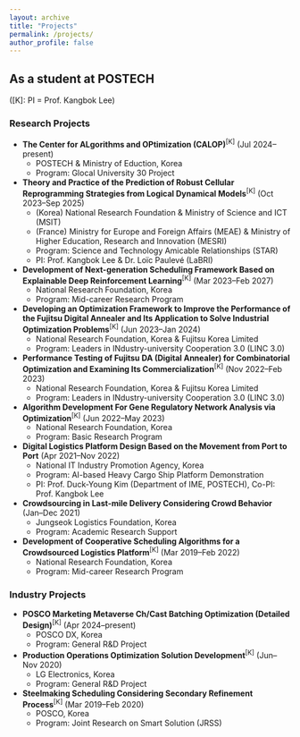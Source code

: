 ```yaml
---
layout: archive
title: "Projects"
permalink: /projects/
author_profile: false
---
```


## As a student at POSTECH

(\[K\]: PI = Prof. Kangbok Lee)

### Research Projects

* **The Center for ALgorithms and OPtimization (CALOP)**<sup>\[K\]</sup> (Jul 2024–present)
  * POSTECH & Ministry of Eduction, Korea
  * Program: Glocal University 30 Project
* **Theory and Practice of the Prediction of Robust Cellular Reprogramming Strategies from Logical Dynamical Models**<sup>\[K\]</sup> (Oct 2023–Sep 2025)
  * (Korea) National Research Foundation & Ministry of Science and ICT (MSIT)
  * (France) Ministry for Europe and Foreign Affairs (MEAE) & Ministry of Higher Education, Research and Innovation (MESRI)
  * Program: Science and Technology Amicable Relationships (STAR)
  * PI: Prof. Kangbok Lee & Dr. Loïc Paulevé (LaBRI)
* **Development of Next-generation Scheduling Framework Based on Explainable Deep Reinforcement Learning**<sup>\[K\]</sup> (Mar 2023–Feb 2027)
  * National Research Foundation, Korea
  * Program: Mid-career Research Program
* **Developing an Optimization Framework to Improve the Performance of the Fujitsu Digital Annealer and Its Application to Solve Industrial Optimization Problems**<sup>\[K\]</sup> (Jun 2023–Jan 2024)
  * National Research Foundation, Korea & Fujitsu Korea Limited
  * Program: Leaders in INdustry-university Cooperation 3.0 (LINC 3.0)
* **Performance Testing of Fujitsu DA (Digital Annealer) for Combinatorial Optimization and Examining Its Commercialization**<sup>\[K\]</sup> (Nov 2022–Feb 2023)
  * National Research Foundation, Korea & Fujitsu Korea Limited
  * Program: Leaders in INdustry-university Cooperation 3.0 (LINC 3.0)
* **Algorithm Development For Gene Regulatory Network Analysis via Optimization**<sup>\[K\]</sup> (Jun 2022–May 2023)
  * National Research Foundation, Korea
  * Program: Basic Research Program
* **Digital Logistics Platform Design Based on the Movement from Port to Port** (Apr 2021–Nov 2022)
  * National IT Industry Promotion Agency, Korea
  * Program: AI-based Heavy Cargo Ship Platform Demonstration
  * PI: Prof. Duck-Young Kim (Department of IME, POSTECH), Co-PI: Prof. Kangbok Lee
* **Crowdsourcing in Last-mile Delivery Considering Crowd Behavior** (Jan–Dec 2021)
  * Jungseok Logistics Foundation, Korea
  * Program: Academic Research Support
* **Development of Cooperative Scheduling Algorithms for a Crowdsourced Logistics Platform**<sup>\[K\]</sup> (Mar 2019–Feb 2022)
  * National Research Foundation, Korea
  * Program: Mid-career Research Program

### Industry Projects

* **POSCO Marketing Metaverse Ch/Cast Batching Optimization (Detailed Design)**<sup>\[K\]</sup> (Apr 2024–present)
  * POSCO DX, Korea
  * Program: General R&D Project
* **Production Operations Optimization Solution Development**<sup>\[K\]</sup> (Jun–Nov 2020)
  * LG Electronics, Korea
  * Program: General R&D Project
* **Steelmaking Scheduling Considering Secondary Refinement Process**<sup>\[K\]</sup> (Mar 2019–Feb 2020)
  * POSCO, Korea
  * Program: Joint Research on Smart Solution (JRSS)
